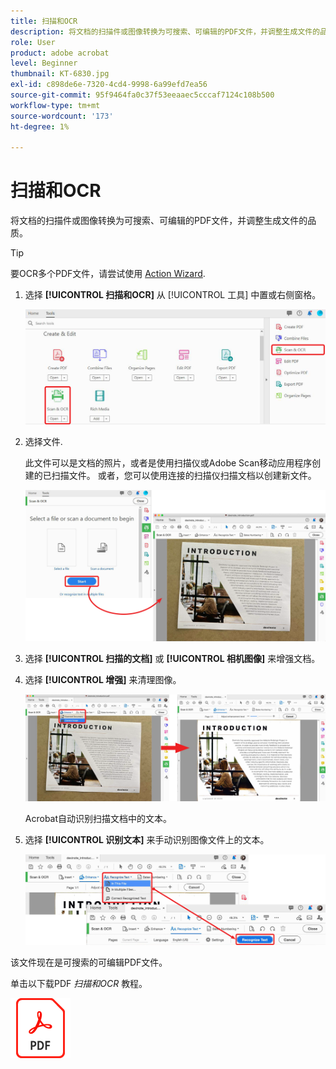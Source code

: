 ```yaml
---
title: 扫描和OCR
description: 将文档的扫描件或图像转换为可搜索、可编辑的PDF文件，并调整生成文件的品质
role: User
product: adobe acrobat
level: Beginner
thumbnail: KT-6830.jpg
exl-id: c898de6e-7320-4cd4-9998-6a99efd7ea56
source-git-commit: 95f9464fa0c37f53eeaaec5cccaf7124c108b500
workflow-type: tm+mt
source-wordcount: '173'
ht-degree: 1%

---
```


# 扫描和OCR

将文档的扫描件或图像转换为可搜索、可编辑的PDF文件，并调整生成文件的品质。

>[!TIP]
>
>要OCR多个PDF文件，请尝试使用 [Action Wizard](../advanced-tasks/action.md).

1. 选择 **[!UICONTROL 扫描和OCR]** 从 [!UICONTROL 工具] 中置或右侧窗格。

   ![扫描步骤1](../assets/Scan_1.png)

1. 选择文件.

   此文件可以是文档的照片，或者是使用扫描仪或Adobe Scan移动应用程序创建的已扫描文件。 或者，您可以使用连接的扫描仪扫描文档以创建新文件。

   ![扫描步骤2](../assets/Scan_2.png)

1. 选择 **[!UICONTROL 扫描的文档]** 或 **[!UICONTROL 相机图像]** 来增强文档。

1. 选择 **[!UICONTROL 增强]** 来清理图像。

   ![扫描步骤3](../assets/Scan_3.png)

   Acrobat自动识别扫描文档中的文本。

1. 选择 **[!UICONTROL 识别文本]** 来手动识别图像文件上的文本。

   ![扫描步骤4](../assets/Scan_4.png)

该文件现在是可搜索的可编辑PDF文件。

单击以下载PDF *扫描和OCR* 教程。

[![下载扫描和OCR教程](../assets/acrobat_PDF_96.png)](../assets/AcrobatDCScan.pdf)
